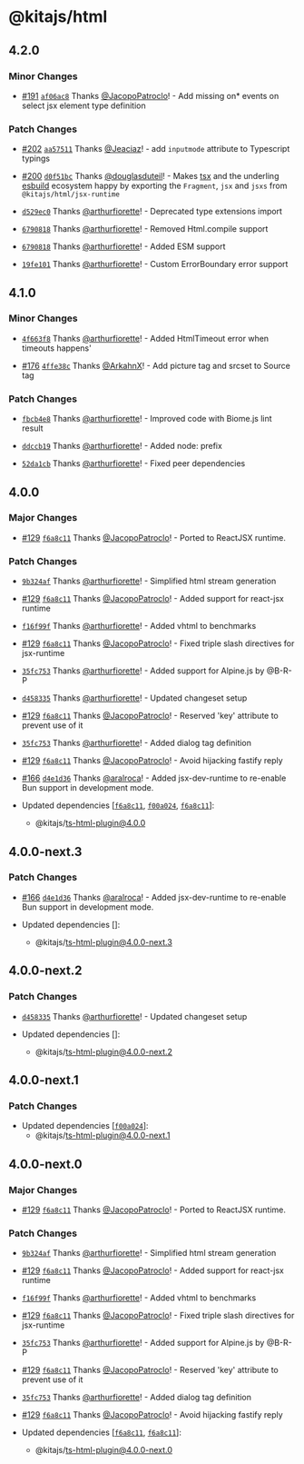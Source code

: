 # @kitajs/html

## 4.2.0

### Minor Changes

- [#191](https://github.com/kitajs/html/pull/191)
  [`af06ac8`](https://github.com/kitajs/html/commit/af06ac88a066c61cf66c0a0667a942a7bf2c5dd9)
  Thanks [@JacopoPatroclo](https://github.com/JacopoPatroclo)! - Add missing on\* events
  on select jsx element type definition

### Patch Changes

- [#202](https://github.com/kitajs/html/pull/202)
  [`aa57511`](https://github.com/kitajs/html/commit/aa57511644f2a082739da65591964e34482df2b0)
  Thanks [@Jeaciaz](https://github.com/Jeaciaz)! - add `inputmode` attribute to Typescript
  typings

- [#200](https://github.com/kitajs/html/pull/200)
  [`d0f51bc`](https://github.com/kitajs/html/commit/d0f51bcf1ecc6bd57b16247a18415f220fb3082b)
  Thanks [@douglasduteil](https://github.com/douglasduteil)! - Makes
  [tsx](https://www.npmjs.com/package/tsx) and the underling
  [esbuild](https://esbuild.github.io/) ecosystem happy by exporting the `Fragment`, `jsx`
  and `jsxs` from `@kitajs/html/jsx-runtime`

- [`d529ec0`](https://github.com/kitajs/html/commit/d529ec009041bbf9c88f86eedbe2c9c39973f8ee)
  Thanks [@arthurfiorette](https://github.com/arthurfiorette)! - Deprecated type
  extensions import

- [`6790818`](https://github.com/kitajs/html/commit/6790818c4c694a9816bf7ccddc39779fa3afc8d1)
  Thanks [@arthurfiorette](https://github.com/arthurfiorette)! - Removed Html.compile
  support

- [`6790818`](https://github.com/kitajs/html/commit/6790818c4c694a9816bf7ccddc39779fa3afc8d1)
  Thanks [@arthurfiorette](https://github.com/arthurfiorette)! - Added ESM support

- [`19fe101`](https://github.com/kitajs/html/commit/19fe1019068d2d7b1af52b654e270851ffd38622)
  Thanks [@arthurfiorette](https://github.com/arthurfiorette)! - Custom ErrorBoundary
  error support

## 4.1.0

### Minor Changes

- [`4f663f8`](https://github.com/kitajs/html/commit/4f663f879e9c696ec50bb40599b41431e60f0b34)
  Thanks [@arthurfiorette](https://github.com/arthurfiorette)! - Added HtmlTimeout error
  when timeouts happens'

- [#176](https://github.com/kitajs/html/pull/176)
  [`4ffe38c`](https://github.com/kitajs/html/commit/4ffe38cbff2cfcd5277f064f8c60a240cc2f10ea)
  Thanks [@ArkahnX](https://github.com/ArkahnX)! - Add picture tag and srcset to Source
  tag

### Patch Changes

- [`fbcb4e8`](https://github.com/kitajs/html/commit/fbcb4e85803560cba4ac459bcd6d1b4dc72776e3)
  Thanks [@arthurfiorette](https://github.com/arthurfiorette)! - Improved code with
  Biome.js lint result

- [`ddccb19`](https://github.com/kitajs/html/commit/ddccb19cba4c7033af6761178e68a416a465c852)
  Thanks [@arthurfiorette](https://github.com/arthurfiorette)! - Added node: prefix

- [`52da1cb`](https://github.com/kitajs/html/commit/52da1cb7f3480d7b335abcd35accd0e1608c3928)
  Thanks [@arthurfiorette](https://github.com/arthurfiorette)! - Fixed peer dependencies

## 4.0.0

### Major Changes

- [#129](https://github.com/kitajs/html/pull/129)
  [`f6a8c11`](https://github.com/kitajs/html/commit/f6a8c1184039ae6168b4890e094a6ffd434c45ca)
  Thanks [@JacopoPatroclo](https://github.com/JacopoPatroclo)! - Ported to ReactJSX
  runtime.

### Patch Changes

- [`9b324af`](https://github.com/kitajs/html/commit/9b324afaf28e5accc27469e02527cd8c1c7d2608)
  Thanks [@arthurfiorette](https://github.com/arthurfiorette)! - Simplified html stream
  generation

- [#129](https://github.com/kitajs/html/pull/129)
  [`f6a8c11`](https://github.com/kitajs/html/commit/f6a8c1184039ae6168b4890e094a6ffd434c45ca)
  Thanks [@JacopoPatroclo](https://github.com/JacopoPatroclo)! - Added support for
  react-jsx runtime

- [`f16f99f`](https://github.com/kitajs/html/commit/f16f99f1e8ebbc917dc86e587e5c5a49bb93a2dd)
  Thanks [@arthurfiorette](https://github.com/arthurfiorette)! - Added vhtml to benchmarks

- [#129](https://github.com/kitajs/html/pull/129)
  [`f6a8c11`](https://github.com/kitajs/html/commit/f6a8c1184039ae6168b4890e094a6ffd434c45ca)
  Thanks [@JacopoPatroclo](https://github.com/JacopoPatroclo)! - Fixed triple slash
  directives for jsx-runtime

- [`35fc753`](https://github.com/kitajs/html/commit/35fc753e23391d97a44f867833038c0e9f66cf37)
  Thanks [@arthurfiorette](https://github.com/arthurfiorette)! - Added support for
  Alpine.js by @B-R-P

- [`d458335`](https://github.com/kitajs/html/commit/d458335a2988a3f9a758afc9e6b29ed91d35eb69)
  Thanks [@arthurfiorette](https://github.com/arthurfiorette)! - Updated changeset setup

- [#129](https://github.com/kitajs/html/pull/129)
  [`f6a8c11`](https://github.com/kitajs/html/commit/f6a8c1184039ae6168b4890e094a6ffd434c45ca)
  Thanks [@JacopoPatroclo](https://github.com/JacopoPatroclo)! - Reserved 'key' attribute
  to prevent use of it

- [`35fc753`](https://github.com/kitajs/html/commit/35fc753e23391d97a44f867833038c0e9f66cf37)
  Thanks [@arthurfiorette](https://github.com/arthurfiorette)! - Added dialog tag
  definition

- [#129](https://github.com/kitajs/html/pull/129)
  [`f6a8c11`](https://github.com/kitajs/html/commit/f6a8c1184039ae6168b4890e094a6ffd434c45ca)
  Thanks [@JacopoPatroclo](https://github.com/JacopoPatroclo)! - Avoid hijacking fastify
  reply

- [#166](https://github.com/kitajs/html/pull/166)
  [`d4e1d36`](https://github.com/kitajs/html/commit/d4e1d3616bd32a671ad1ea81d92c948b865e9693)
  Thanks [@aralroca](https://github.com/aralroca)! - Added jsx-dev-runtime to re-enable
  Bun support in development mode.

- Updated dependencies
  [[`f6a8c11`](https://github.com/kitajs/html/commit/f6a8c1184039ae6168b4890e094a6ffd434c45ca),
  [`f00a024`](https://github.com/kitajs/html/commit/f00a024b7c289ae5543442c3c6cd4d1d0373e386),
  [`f6a8c11`](https://github.com/kitajs/html/commit/f6a8c1184039ae6168b4890e094a6ffd434c45ca)]:
  - @kitajs/ts-html-plugin@4.0.0

## 4.0.0-next.3

### Patch Changes

- [#166](https://github.com/kitajs/html/pull/166)
  [`d4e1d36`](https://github.com/kitajs/html/commit/d4e1d3616bd32a671ad1ea81d92c948b865e9693)
  Thanks [@aralroca](https://github.com/aralroca)! - Added jsx-dev-runtime to re-enable
  Bun support in development mode.

- Updated dependencies []:
  - @kitajs/ts-html-plugin@4.0.0-next.3

## 4.0.0-next.2

### Patch Changes

- [`d458335`](https://github.com/kitajs/html/commit/d458335a2988a3f9a758afc9e6b29ed91d35eb69)
  Thanks [@arthurfiorette](https://github.com/arthurfiorette)! - Updated changeset setup

- Updated dependencies []:
  - @kitajs/ts-html-plugin@4.0.0-next.2

## 4.0.0-next.1

### Patch Changes

- Updated dependencies
  [[`f00a024`](https://github.com/kitajs/html/commit/f00a024b7c289ae5543442c3c6cd4d1d0373e386)]:
  - @kitajs/ts-html-plugin@4.0.0-next.1

## 4.0.0-next.0

### Major Changes

- [#129](https://github.com/kitajs/html/pull/129)
  [`f6a8c11`](https://github.com/kitajs/html/commit/f6a8c1184039ae6168b4890e094a6ffd434c45ca)
  Thanks [@JacopoPatroclo](https://github.com/JacopoPatroclo)! - Ported to ReactJSX
  runtime.

### Patch Changes

- [`9b324af`](https://github.com/kitajs/html/commit/9b324afaf28e5accc27469e02527cd8c1c7d2608)
  Thanks [@arthurfiorette](https://github.com/arthurfiorette)! - Simplified html stream
  generation

- [#129](https://github.com/kitajs/html/pull/129)
  [`f6a8c11`](https://github.com/kitajs/html/commit/f6a8c1184039ae6168b4890e094a6ffd434c45ca)
  Thanks [@JacopoPatroclo](https://github.com/JacopoPatroclo)! - Added support for
  react-jsx runtime

- [`f16f99f`](https://github.com/kitajs/html/commit/f16f99f1e8ebbc917dc86e587e5c5a49bb93a2dd)
  Thanks [@arthurfiorette](https://github.com/arthurfiorette)! - Added vhtml to benchmarks

- [#129](https://github.com/kitajs/html/pull/129)
  [`f6a8c11`](https://github.com/kitajs/html/commit/f6a8c1184039ae6168b4890e094a6ffd434c45ca)
  Thanks [@JacopoPatroclo](https://github.com/JacopoPatroclo)! - Fixed triple slash
  directives for jsx-runtime

- [`35fc753`](https://github.com/kitajs/html/commit/35fc753e23391d97a44f867833038c0e9f66cf37)
  Thanks [@arthurfiorette](https://github.com/arthurfiorette)! - Added support for
  Alpine.js by @B-R-P

- [#129](https://github.com/kitajs/html/pull/129)
  [`f6a8c11`](https://github.com/kitajs/html/commit/f6a8c1184039ae6168b4890e094a6ffd434c45ca)
  Thanks [@JacopoPatroclo](https://github.com/JacopoPatroclo)! - Reserved 'key' attribute
  to prevent use of it

- [`35fc753`](https://github.com/kitajs/html/commit/35fc753e23391d97a44f867833038c0e9f66cf37)
  Thanks [@arthurfiorette](https://github.com/arthurfiorette)! - Added dialog tag
  definition

- [#129](https://github.com/kitajs/html/pull/129)
  [`f6a8c11`](https://github.com/kitajs/html/commit/f6a8c1184039ae6168b4890e094a6ffd434c45ca)
  Thanks [@JacopoPatroclo](https://github.com/JacopoPatroclo)! - Avoid hijacking fastify
  reply

- Updated dependencies
  [[`f6a8c11`](https://github.com/kitajs/html/commit/f6a8c1184039ae6168b4890e094a6ffd434c45ca),
  [`f6a8c11`](https://github.com/kitajs/html/commit/f6a8c1184039ae6168b4890e094a6ffd434c45ca)]:
  - @kitajs/ts-html-plugin@4.0.0-next.0
